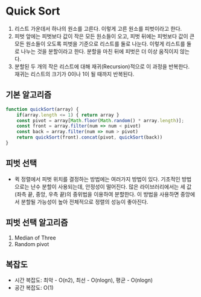 # Quick Sort

1. 리스트 가운데서 하나의 원소를 고른다. 이렇게 고른 원소를 피벗이라고 한다.
2. 피벗 앞에는 피벗보다 값이 작은 모든 원소들이 오고, 피벗 뒤에는 피벗보다 값이 큰 모든 원소들이 오도록 피벗을 기준으로 리스트를 둘로 나눈다. 이렇게 리스트를 둘로 나누는 것을 분할이라고 한다. 분할을 마친 뒤에 피벗은 더 이상 움직이지 않는다.
3. 분할된 두 개의 작은 리스트에 대해 재귀(Recursion)적으로 이 과정을 반복한다. 재귀는 리스트의 크기가 0이나 1이 될 때까지 반복된다.

## 기본 알고리즘
```javascript
function quickSort(array) {
    if(array.length <= 1) { return array }
    const pivot = array[Math.floor(Math.random() * array.length)];
    const front = array.filter(num => num < pivot)
    const back = array.filter(num => num > pivot)
    return quickSort(front).concat(pivot, quickSort(back))
}
```

## 피벗 선택
- 퀵 정렬에서 피벗 위치를 결정하는 방법에는 여러가지 방법이 있다. 기초적인 방법으로는 난수 분할이 사용되는데, 안정성이 떨어진다. 많은 라이브러리에서는 세 값(좌측 끝, 중앙, 우측 끝)의 중위법을 이용하여 분할한다. 이 방법을 사용하면 중앙에서 분할될 가능성이 높아 전체적으로 정렬의 성능이 좋아진다.

## 피벗 선택 알고리즘
1. Median of Three
2. Random pivot

## 복잡도
* 시간 복잡도: 최악 - O(n2), 최선 - O(nlogn), 평균 - O(nlogn)
* 공간 복잡도: O(1)
